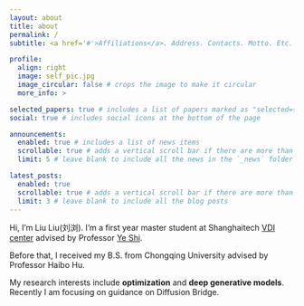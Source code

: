 ```yaml
---
layout: about
title: about
permalink: /
subtitle: <a href='#'>Affiliations</a>. Address. Contacts. Motto. Etc.

profile:
  align: right
  image: self_pic.jpg
  image_circular: false # crops the image to make it circular
  more_info: >

selected_papers: true # includes a list of papers marked as "selected={true}"
social: true # includes social icons at the bottom of the page

announcements:
  enabled: true # includes a list of news items
  scrollable: true # adds a vertical scroll bar if there are more than 3 news items
  limit: 5 # leave blank to include all the news in the `_news` folder

latest_posts:
  enabled: true
  scrollable: true # adds a vertical scroll bar if there are more than 3 new posts items
  limit: 3 # leave blank to include all the blog posts
---
```


Hi, I’m Liu Liu(刘浏). I’m a first year master student at Shanghaitech [VDI center](https://vdi.sist.shanghaitech.edu.cn/) advised by Professor [Ye Shi](https://shiye21.github.io/).

Before that, I received my B.S. from Chongqing University advised by Professor Haibo Hu.

My research interests include **optimization** and **deep generative models**. Recently I am focusing on guidance on Diffusion Bridge.

